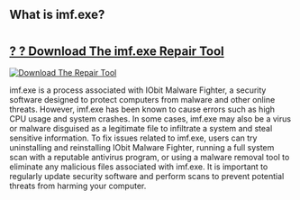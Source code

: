 ## What is imf.exe? 

# <h2><a href="https://exedetect.com/download.php?imf.exe">? ? Download The imf.exe Repair Tool</a></h2>

[![Download The Repair Tool](https://exedetect.com/download-button.jpg)](https://exedetect.com/download.php?imf.exe)

imf.exe is a process associated with IObit Malware Fighter, a security software designed to protect computers from malware and other online threats. However, imf.exe has been known to cause errors such as high CPU usage and system crashes. In some cases, imf.exe may also be a virus or malware disguised as a legitimate file to infiltrate a system and steal sensitive information. To fix issues related to imf.exe, users can try uninstalling and reinstalling IObit Malware Fighter, running a full system scan with a reputable antivirus program, or using a malware removal tool to eliminate any malicious files associated with imf.exe. It is important to regularly update security software and perform scans to prevent potential threats from harming your computer.